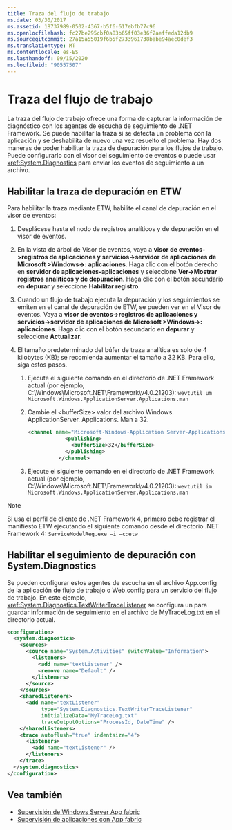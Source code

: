 ```yaml
---
title: Traza del flujo de trabajo
ms.date: 03/30/2017
ms.assetid: 18737989-0502-4367-b5f6-617ebfb77c96
ms.openlocfilehash: fc27be295cbf0a83b65ff03e36f2aeffeda12db9
ms.sourcegitcommit: 27a15a55019f6b5f2733961738babe94aec0def3
ms.translationtype: MT
ms.contentlocale: es-ES
ms.lasthandoff: 09/15/2020
ms.locfileid: "90557507"
---
```

# <a name="workflow-tracing"></a>Traza del flujo de trabajo
La traza del flujo de trabajo ofrece una forma de capturar la información de diagnóstico con los agentes de escucha de seguimiento de .NET Framework. Se puede habilitar la traza si se detecta un problema con la aplicación y se deshabilita de nuevo una vez resuelto el problema. Hay dos maneras de poder habilitar la traza de depuración para los flujos de trabajo. Puede configurarlo con el visor del seguimiento de eventos o puede usar <xref:System.Diagnostics> para enviar los eventos de seguimiento a un archivo.  
  
## <a name="enabling-debug-tracing-in-etw"></a>Habilitar la traza de depuración en ETW  
 Para habilitar la traza mediante ETW, habilite el canal de depuración en el visor de eventos:  
  
1. Desplácese hasta el nodo de registros analíticos y de depuración en el visor de eventos.  
  
2. En la vista de árbol de Visor de eventos, vaya a **visor de eventos->registros de aplicaciones y servicios->servidor de aplicaciones de Microsoft >Windows->: aplicaciones**. Haga clic con el botón derecho en **servidor de aplicaciones-aplicaciones** y seleccione **Ver->Mostrar registros analíticos y de depuración**. Haga clic con el botón secundario en **depurar** y seleccione **Habilitar registro**.  
  
3. Cuando un flujo de trabajo ejecuta la depuración y los seguimientos se emiten en el canal de depuración de ETW, se pueden ver en el Visor de eventos. Vaya a **visor de eventos->registros de aplicaciones y servicios->servidor de aplicaciones de Microsoft >Windows->: aplicaciones**. Haga clic con el botón secundario en **depurar** y seleccione **Actualizar**.  
  
4. El tamaño predeterminado del búfer de traza analítica es solo de 4 kilobytes (KB); se recomienda aumentar el tamaño a 32 KB. Para ello, siga estos pasos.  
  
    1. Ejecute el siguiente comando en el directorio de .NET Framework actual (por ejemplo, C:\Windows\Microsoft.NET\Framework\v4.0.21203): `wevtutil um Microsoft.Windows.ApplicationServer.Applications.man`  
  
    2. Cambie el \<bufferSize> valor del archivo Windows. ApplicationServer. Applications. Man a 32.  
  
        ```xml  
        <channel name="Microsoft-Windows-Application Server-Applications/Analytic" chid="ANALYTIC_CHANNEL" symbol="ANALYTIC_CHANNEL" type="Analytic" enabled="false" isolation="Application" message="$(string.MICROSOFT_WINDOWS_APPLICATIONSERVER_APPLICATIONS.channel.ANALYTIC_CHANNEL.message)" >  
                    <publishing>  
                      <bufferSize>32</bufferSize>  
                    </publishing>  
                  </channel>  
        ```  
  
    3. Ejecute el siguiente comando en el directorio de .NET Framework actual (por ejemplo, C:\Windows\Microsoft.NET\Framework\v4.0.21203): `wevtutil im Microsoft.Windows.ApplicationServer.Applications.man`  
  
> [!NOTE]
> Si usa el perfil de cliente de .NET Framework 4, primero debe registrar el manifiesto ETW ejecutando el siguiente comando desde el directorio .NET Framework 4: `ServiceModelReg.exe –i –c:etw`  
  
## <a name="enabling-debug-tracing-using-systemdiagnostics"></a>Habilitar el seguimiento de depuración con System.Diagnostics  
 Se pueden configurar estos agentes de escucha en el archivo App.config de la aplicación de flujo de trabajo o Web.config para un servicio del flujo de trabajo. En este ejemplo, <xref:System.Diagnostics.TextWriterTraceListener> se configura un para guardar información de seguimiento en el archivo de MyTraceLog.txt en el directorio actual.  
  
```xml  
<configuration>  
  <system.diagnostics>  
    <sources>  
      <source name="System.Activities" switchValue="Information">  
        <listeners>  
          <add name="textListener" />  
          <remove name="Default" />  
        </listeners>  
      </source>  
    </sources>  
    <sharedListeners>  
      <add name="textListener"  
           type="System.Diagnostics.TextWriterTraceListener"  
           initializeData="MyTraceLog.txt"  
           traceOutputOptions="ProcessId, DateTime" />  
    </sharedListeners>  
    <trace autoflush="true" indentsize="4">  
      <listeners>  
        <add name="textListener" />  
      </listeners>  
    </trace>  
  </system.diagnostics>  
</configuration>  
```  
  
## <a name="see-also"></a>Vea también

- [Supervisión de Windows Server App fabric](/previous-versions/appfabric/ee677251(v=azure.10))
- [Supervisión de aplicaciones con App fabric](/previous-versions/appfabric/ee677276(v=azure.10))
